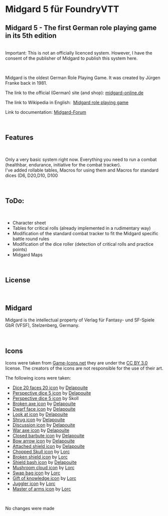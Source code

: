 # Midgard 5 für FoundryVTT
<h2>Midgard 5 - The first German role playing game in its 5th edition &nbsp;</h2>
<p><br />Important: This is not an officially licenced system. However, I have the consent of the publisher of Midgard to publish this system here.</p>
<p>&nbsp;</p>
<p>Midgard is the oldest German Role Playing Game. It was created by J&uuml;rgen Franke back in 1981.&nbsp;</p>
<p>The link to the official (German) site (and shop): <a href="https://midgard-online.de/startseite.html">midgard-online.de</a></p>
<p>The link to Wikipedia in English:&nbsp; <a href="https://en.wikipedia.org/wiki/Midgard_(role-playing_game)">Midgard role playing game</a></p>
<p>Link to documentation: <a href="https://www.midgard-forum.de/forum/articles.html/formblaetter_datenblaetter_spielhilfen/midgard-als-system-für-foundryvtt-r1754/">Midgard-Forum</a></p>
<p>&nbsp;</p>
<h2>Features</h2>
<p>&nbsp;</p>
<p>Only a very basic system right now. Everything you need to run a combat (healthbar, endurance, initiative for the combat tracker).<br/>I've added rollable tables, Macros for using them and Macros for standard dices (D6, D20,D10, D100</p>
<p>&nbsp;</p>
<h2>ToDo:</h2>
<p>&nbsp;</p>
<ul>
<li>Character sheet</li>
<li>Tables for critical rolls (already implemented in a rudimentary way)</li>
<li>Modification of the standard combat tracker to fit the Midgard specific battle round rules</li>
<li>Modification of the dice roller (detection of critical rolls and practice points)</li>
<li>Midgard Maps</li>
</ul>
<p>&nbsp;</p>
<h2>License</h2>
<br/>
<h2>Midgard</h2>
<p>Midgard is the intellectual property of Verlag f&uuml;r Fantasy- und SF-Spiele GbR (VFSF), Stelzenberg, Germany.</p>
<br/>
<h2>Icons</h2>
<p>Icons were taken from <a href="https://game-icons.net/">Game-Icons.net</a> they are under the <a href="https://creativecommons.org/licenses/by/3.0/">CC BY 3.0</a> license. The creators of the icons are not responsible for the use of their art.<p>
<p>The following icons were taken:</p>
<ul>
<li><a href="https://game-icons.net/1x1/delapouite/dice-twenty-faces-twenty.html">Dice 20 faces 20 icon</a> by <a href="https://delapouite.com/">Delapouite</a></li>
<li><a href="https://game-icons.net/1x1/delapouite/perspective-dice-five.html">Perspective dice 5 icon</a> by <a href="https://delapouite.com/">Delapouite</a></li>
<li><a href="https://game-icons.net/1x1/skoll/d10.html">Perspective dice 5 icon</a> by Skoll</li>
<li><a href="https://game-icons.net/1x1/delapouite/broken-axe.html">Broken axe icon</a> by <a href="https://delapouite.com/">Delapouite</a></li>
<li><a href="https://game-icons.net/1x1/delapouite/dwarf-face.html">Dwarf face icon</a> by <a href="https://delapouite.com/">Delapouite</a></li>
<li><a href="https://game-icons.net/1x1/delapouite/look-at.html">Look at icon</a> by <a href="https://delapouite.com/">Delapouite</a></li>
<li><a href="https://game-icons.net/1x1/delapouite/shrug.html">Shrug icon</a> by <a href="https://delapouite.com/">Delapouite</a></li>
<li><a href="https://game-icons.net/1x1/delapouite/discussion.html">Discussion icon</a> by <a href="https://delapouite.com/">Delapouite</a></li>
<li><a href="https://game-icons.net/1x1/delapouite/war-axe.html">War axe icon</a> by <a href="https://delapouite.com/">Delapouite</a></li>
<li><a href="https://game-icons.net/1x1/delapouite/closed-barbute.html">Closed barbute icon</a> by <a href="https://delapouite.com/">Delapouite</a></li>
<li><a href="https://game-icons.net/1x1/delapouite/bow-arrow.html">Bow arrow icon</a> by <a href="https://delapouite.com/">Delapouite</a></li>
<li><a href="https://game-icons.net/1x1/delapouite/attached-shield.html">Attached shield icon</a> by <a href="https://delapouite.com/">Delapouite</a></li>
<li><a href="https://game-icons.net/1x1/lorc/chopped-skull.html">Chopped Skull icon</a> by <a href="https://lorcblog.blogspot.com/">Lorc</a></li>
<li><a href="https://game-icons.net/1x1/lorc/broken-shield.html">Broken shield icon</a> by <a href="https://lorcblog.blogspot.com/">Lorc</a></li>
<li><a href="https://game-icons.net/1x1/delapouite/shield-bash.html">Shield bash icon</a> by <a href="https://delapouite.com/">Delapouite</a></li>
<li><a href="https://game-icons.net/1x1/lorc/mushroom-cloud.html">Mushroom cloud icon</a> by <a href="https://lorcblog.blogspot.com/">Lorc</a></li>
<li><a href="https://game-icons.net/1x1/lorc/swap-bag.html">Swap bag icon</a> by <a href="https://lorcblog.blogspot.com/">Lorc</a></li>
<li><a href="https://game-icons.net/1x1/lorc/gift-of-knowledge.html">Gift of knowledge icon</a> by <a href="https://lorcblog.blogspot.com/">Lorc</a></li>
<li><a href="https://game-icons.net/1x1/lorc/juggler.html">Juggler icon</a> by <a href="https://lorcblog.blogspot.com/">Lorc</a></li>
<li><a href="https://game-icons.net/1x1/lorc/master-of-arms.html">Master of arms icon</a> by <a href="https://lorcblog.blogspot.com/">Lorc</a></li>
</ul><br/>
<p>No changes were made</p>
